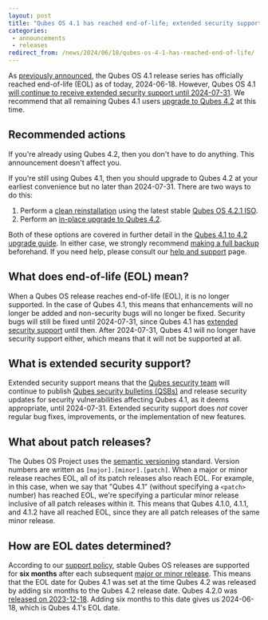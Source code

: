 ```yaml
---
layout: post
title: "Qubes OS 4.1 has reached end-of-life; extended security support continues until 2024-07-31"
categories:
 - announcements
 - releases
redirect_from: /news/2024/06/18/qubes-os-4-1-has-reached-end-of-life/
---
```


As [previously announced](/news/2024/03/26/qubes-os-4-1-reaches-eol-on-2024-06-18/), the Qubes OS 4.1 release series has officially reached end-of-life (EOL) as of today, 2024-06-18. However, Qubes OS 4.1 [will continue to receive extended security support until 2024-07-31](/news/2024/05/10/qubes-os-4-1-to-receive-extended-support-until-2024-07-31/). We recommend that all remaining Qubes 4.1 users [upgrade to Qubes 4.2](/doc/upgrade/4.2/) at this time.

## Recommended actions

If you're already using Qubes 4.2, then you don't have to do anything. This announcement doesn't affect you.

If you're still using Qubes 4.1, then you should upgrade to Qubes 4.2 at your earliest convenience but no later than 2024-07-31. There are two ways to do this:

1. Perform a [clean reinstallation](/doc/upgrade/4.2/#clean-installation) using the latest stable [Qubes OS 4.2.1 ISO](/downloads/).
2. Perform an [in-place upgrade to Qubes 4.2](/doc/upgrade/4.2/#in-place-upgrade).

Both of these options are covered in further detail in the [Qubes 4.1 to 4.2 upgrade guide](/doc/upgrade/4.2/). In either case, we strongly recommend [making a full backup](/doc/how-to-back-up-restore-and-migrate/) beforehand. If you need help, please consult our [help and support](/support/) page.

## What does end-of-life (EOL) mean?

When a Qubes OS release reaches end-of-life (EOL), it is no longer supported. In the case of Qubes 4.1, this means that enhancements will no longer be added and non-security bugs will no longer be fixed. Security bugs will still be fixed until 2024-07-31, since Qubes 4.1 has [extended security support](/news/2024/05/10/qubes-os-4-1-to-receive-extended-support-until-2024-07-31/) until then. After 2024-07-31, Qubes 4.1 will no longer have security support either, which means that it will not be supported at all.

## What is extended security support?

Extended security support means that the [Qubes security team](/security/#qubes-security-team) will continue to publish [Qubes security bulletins (QSBs)](/security/qsb/) and release security updates for security vulnerabilities affecting Qubes 4.1, as it deems appropriate, until 2024-07-31. Extended security support does *not* cover regular bug fixes, improvements, or the implementation of new features.

## What about patch releases?

The Qubes OS Project uses the [semantic versioning](https://semver.org/) standard. Version numbers are written as `[major].[minor].[patch]`. When a major or minor release reaches EOL, all of its patch releases also reach EOL. For example, in this case, when we say that "Qubes 4.1" (without specifying a `<patch>` number) has reached EOL, we're specifying a particular minor release inclusive of all patch releases within it. This means that Qubes 4.1.0, 4.1.1, and 4.1.2 have all reached EOL, since they are all patch releases of the same minor release.

## How are EOL dates determined?

According to our [support policy](/doc/supported-releases/), stable Qubes OS releases are supported for **six months** after each subsequent [major or minor release](/doc/version-scheme/). This means that the EOL date for Qubes 4.1 was set at the time Qubes 4.2 was released by adding six months to the Qubes 4.2 release date. Qubes 4.2.0 was [released on 2023-12-18](/news/2023/12/18/qubes-os-4-2-0-has-been-released/). Adding six months to this date gives us 2024-06-18, which is Qubes 4.1's EOL date.
